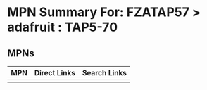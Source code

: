 



# MPN Summary For: FZATAP57 > adafruit : TAP5-70

## MPNs
  

|MPN|Direct Links|Search Links|
| :--- | :--- | :--- |
||||
